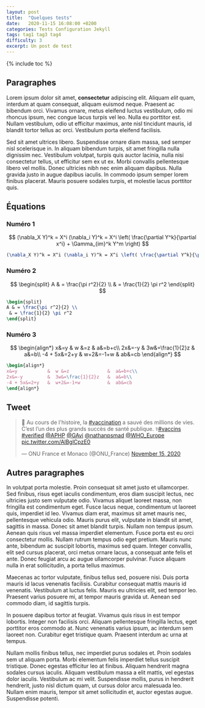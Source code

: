 ```yaml
---
layout: post
title:  "Quelques tests"
date:   2020-11-15 16:08:00 +0200
categories: Tests Configuration Jekyll
tags: tag1 tag3 tag4
difficulty: 3
excerpt: Un post de test
---
```


{% include toc %}

## Paragraphes

Lorem ipsum dolor sit amet, **consectetur** adipiscing elit. Aliquam *elit* quam, interdum at quam consequat, aliquam euismod neque. Praesent ac bibendum orci. Vivamus ornare, metus eleifend luctus vestibulum, odio mi rhoncus ipsum, nec congue lacus turpis vel leo. Nulla eu porttitor est. Nullam vestibulum, odio ut efficitur maximus, ante nisl tincidunt mauris, id blandit tortor tellus ac orci. Vestibulum porta eleifend facilisis.

Sed sit amet ultrices libero. Suspendisse ornare diam massa, sed semper nisl scelerisque in. In aliquam bibendum turpis, sit amet fringilla nulla dignissim nec. Vestibulum volutpat, turpis quis auctor lacinia, nulla nisi consectetur tellus, ut efficitur sem ex ut ex. Morbi convallis pellentesque libero vel mollis. Donec ultricies nibh nec enim aliquam dapibus. Nulla gravida justo in augue dapibus iaculis. In commodo ipsum semper lorem finibus placerat. Mauris posuere sodales turpis, et molestie lacus porttitor quis.

## Équations

### Numéro 1

$$
(\nabla_X Y)^k = X^i (\nabla_i Y)^k = X^i \left( \frac{\partial Y^k}{\partial x^i} + \Gamma_{im}^k Y^m \right)
$$

```latex
(\nabla_X Y)^k = X^i (\nabla_i Y)^k = X^i \left( \frac{\partial Y^k}{\partial x^i} + \Gamma_{im}^k Y^m \right)
```

### Numéro 2

$$
\begin{split}
A & = \frac{\pi r^2}{2} \\
 & = \frac{1}{2} \pi r^2
\end{split}
$$

```latex
\begin{split}
A & = \frac{\pi r^2}{2} \\
 & = \frac{1}{2} \pi r^2
\end{split}
```

### Numéro 3

$$
\begin{align*}
x&=y           &  w &=z              &  a&=b+c\\
2x&=-y         &  3w&=\frac{1}{2}z   &  a&=b\\
-4 + 5x&=2+y   &  w+2&=-1+w          &  ab&=cb
\end{align*}
$$

```latex
\begin{align*}
x&=y           &  w &=z              &  a&=b+c\\
2x&=-y         &  3w&=\frac{1}{2}z   &  a&=b\\
-4 + 5x&=2+y   &  w+2&=-1+w          &  ab&=cb
\end{align*}
```

## Tweet

<blockquote class="twitter-tweet"><p lang="fr" dir="ltr">💉 Au cours de l&#39;histoire, la <a href="https://twitter.com/hashtag/vaccination?src=hash&amp;ref_src=twsrc%5Etfw">#vaccination</a> a sauvé des millions de vies. C’est l’un des plus grands succès de santé publique. ⚕️<a href="https://twitter.com/hashtag/vaccins?src=hash&amp;ref_src=twsrc%5Etfw">#vaccins</a> <a href="https://twitter.com/hashtag/verified?src=hash&amp;ref_src=twsrc%5Etfw">#verified</a> <a href="https://twitter.com/APHP?ref_src=twsrc%5Etfw">@APHP</a> <a href="https://twitter.com/gavi?ref_src=twsrc%5Etfw">@GAvi</a> <a href="https://twitter.com/nathanpsmad?ref_src=twsrc%5Etfw">@nathanpsmad</a> <a href="https://twitter.com/WHO_Europe?ref_src=twsrc%5Etfw">@WHO_Europe</a> <a href="https://t.co/AlBglCpzE0">pic.twitter.com/AlBglCpzE0</a></p>&mdash; ONU France et Monaco (@ONU_France) <a href="https://twitter.com/ONU_France/status/1327906688523898881?ref_src=twsrc%5Etfw">November 15, 2020</a></blockquote> <script async src="https://platform.twitter.com/widgets.js" charset="utf-8"></script>

## Autres paragraphes

In volutpat porta molestie. Proin consequat sit amet justo et ullamcorper. Sed finibus, risus eget iaculis condimentum, eros diam suscipit lectus, nec ultricies justo sem vulputate odio. Vivamus aliquet laoreet massa, non fringilla est condimentum eget. Fusce lacus neque, condimentum ut laoreet quis, imperdiet id leo. Vivamus diam erat, maximus sit amet mauris nec, pellentesque vehicula odio. Mauris purus elit, vulputate in blandit sit amet, sagittis in massa. Donec sit amet blandit turpis. Nullam non tempus ipsum. Aenean quis risus vel massa imperdiet elementum. Fusce porta est eu orci consectetur mollis. Nullam rutrum tempus odio eget pretium. Mauris nunc ante, bibendum ac suscipit lobortis, maximus sed quam. Integer convallis, elit sed cursus placerat, orci metus ornare lacus, a consequat ante felis et ante. Donec feugiat arcu ac augue ullamcorper pulvinar. Fusce aliquam nulla in erat sollicitudin, a porta tellus maximus.

Maecenas ac tortor vulputate, finibus tellus sed, posuere nisi. Duis porta mauris id lacus venenatis facilisis. Curabitur consequat mattis mauris id venenatis. Vestibulum at luctus felis. Mauris eu ultricies elit, sed tempor leo. Praesent varius posuere mi, at tempor mauris gravida ut. Aenean sed commodo diam, id sagittis turpis.

In posuere dapibus tortor at feugiat. Vivamus quis risus in est tempor lobortis. Integer non facilisis orci. Aliquam pellentesque fringilla lectus, eget porttitor eros commodo at. Nunc venenatis varius ipsum, ac interdum sem laoreet non. Curabitur eget tristique quam. Praesent interdum ac urna at tempus.

Nullam mollis finibus tellus, nec imperdiet purus sodales et. Proin sodales sem ut aliquam porta. Morbi elementum felis imperdiet tellus suscipit tristique. Donec egestas efficitur leo at finibus. Aliquam hendrerit magna sodales cursus iaculis. Aliquam vestibulum massa a elit mattis, vel egestas dolor iaculis. Vestibulum ac mi velit. Suspendisse mollis, purus in hendrerit hendrerit, justo nisl dictum quam, ut cursus dolor arcu malesuada leo. Nullam enim mauris, tempor sit amet sollicitudin et, auctor egestas augue. Suspendisse potenti.